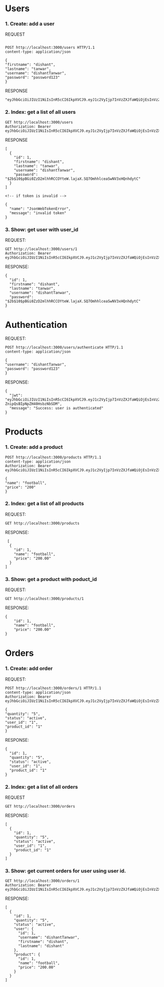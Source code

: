 # Users

### 1. **Create**: add a user

REQUEST

```curl

POST http://localhost:3000/users HTTP/1.1
content-type: application/json

{
"firstname": "dishant",
"lastname": "tanwar",
"username": "dishantTanwar",
"password": "password123"
}
```

RESPONSE

```curl
"eyJhbGciOiJIUzI1NiIsInR5cCI6IkpXVCJ9.eyJ1c2VyIjp7InVzZXJfaWQiOjEsInVzZXJuYW1lIjoiZGlzaGFudFRhbndhciJ9LCJpYXQiOjE2NDYxNjIwMTl9.ul0LP0xtYcOseF6eZasc3xQPZlEnF4VoNOa52p0Ml8g"
```

### 2. **Index**: get a list of all users

```
GET http://localhost:3000/users
Authorization: Bearer eyJhbGciOiJIUzI1NiIsInR5cCI6IkpXVCJ9.eyJ1c2VyIjp7InVzZXJfaWQiOjEsInVzZXJuYW1lIjoiZGlzaGFudFRhbndhciJ9LCJpYXQiOjE2NDYxNjIwMTl9.ul0LP0xtYcOseF6eZasc3xQPZlEnF4VoNOa52p0Ml8g

```

RESPONSE

```curl
[
  {
    "id": 1,
    "firstname": "dishant",
    "lastname": "tanwar",
    "username": "dishantTanwar",
    "password": "$2b$10$pBGi0ZzD2mlhhRCCOYteW.lajaX.SQ7OmhhlceaSwNV3xHQnhdytC"
  }
]

<!-- if token is invalid -->

{
  "name": "JsonWebTokenError",
  "message": "invalid token"
}
```

### 3. **Show**: get user with user_id

REQUEST:

```
GET http://localhost:3000/users/1
Authorization: Bearer eyJhbGciOiJIUzI1NiIsInR5cCI6IkpXVCJ9.eyJ1c2VyIjp7InVzZXJfaWQiOjEsInVzZXJuYW1lIjoiZGlzaGFudFRhbndhciJ9LCJpYXQiOjE2NDYxNjIwMTl9.ul0LP0xtYcOseF6eZasc3xQPZlEnF4VoNOa52p0Ml8g

```

RESPONSE:

```curl
{
  "id": 1,
  "firstname": "dishant",
  "lastname": "tanwar",
  "username": "dishantTanwar",
  "password": "$2b$10$pBGi0ZzD2mlhhRCCOYteW.lajaX.SQ7OmhhlceaSwNV3xHQnhdytC"
}
```

# Authentication

REQUEST:

```curl
POST http://localhost:3000/users/authenticate HTTP/1.1
content-type: application/json

{
"username": "dishantTanwar",
"password": "password123"
}
```

RESPONSE:

```curl
{
  "jwt": "eyJhbGciOiJIUzI1NiIsInR5cCI6IkpXVCJ9.eyJ1c2VyIjp7InVzZXJfaWQiOjEsInVzZXJuYW1lIjoiZGlzaGFudFRhbndhciJ9LCJpYXQiOjE2NDYxNjIzNjN9.cIUEhWHRltvps9tpGX-ZnipQsBIpNpZH40HsbzNbSDM",
  "message": "Success: user is authenticated"
}
```

# Products

### 1. **Create**: add a product

```
POST http://localhost:3000/products HTTP/1.1
content-type: application/json
Authorization: Bearer eyJhbGciOiJIUzI1NiIsInR5cCI6IkpXVCJ9.eyJ1c2VyIjp7InVzZXJfaWQiOjEsInVzZXJuYW1lIjoiZGlzaGFudFRhbndhciJ9LCJpYXQiOjE2NDYxNjIwMTl9.ul0LP0xtYcOseF6eZasc3xQPZlEnF4VoNOa52p0Ml8g

{
"name": "football",
"price": "200"
}
```

### 2. **Index**: get a list of all products

REQUEST:

```curl
GET http://localhost:3000/products
```

RESPONSE:

```curl
 [
  {
    "id": 1,
    "name": "football",
    "price": "200.00"
  }
]
```

### 3. **Show**: get a product with poduct_id

REQUEST:

```curl
GET http://localhost:3000/products/1
```

RESPONSE:

```curl
{
    "id": 1,
    "name": "football",
    "price": "200.00"
}
```

# Orders

### 1. **Create**: add order

REQUEST:

```curl
POST http://localhost:3000/orders/1 HTTP/1.1
content-type: application/json
Authorization: Bearer eyJhbGciOiJIUzI1NiIsInR5cCI6IkpXVCJ9.eyJ1c2VyIjp7InVzZXJfaWQiOjEsInVzZXJuYW1lIjoiZGlzaGFudFRhbndhciJ9LCJpYXQiOjE2NDYxNjIwMTl9.ul0LP0xtYcOseF6eZasc3xQPZlEnF4VoNOa52p0Ml8g

{
"quantity": "5",
"status": "active",
"user_id": "1",
"product_id": "1"
}
```

RESPONSE:

```curl
{
  "id": 1,
  "quantity": "5",
  "status": "active",
  "user_id": "1",
  "product_id": "1"
}
```

### 2. **Index**: get a list of all orders

REQUEST

```curl
GET http://localhost:3000/orders

```

RESPONSE:

```curl
[
  {
    "id": 1,
    "quantity": "5",
    "status": "active",
    "user_id": "1",
    "product_id": "1"
  }
]
```

### 3. **Show**: get current orders for user using user id.

```
GET http://localhost:3000/orders/1
Authorization: Bearer eyJhbGciOiJIUzI1NiIsInR5cCI6IkpXVCJ9.eyJ1c2VyIjp7InVzZXJfaWQiOjEsInVzZXJuYW1lIjoiZGlzaGFudFRhbndhciJ9LCJpYXQiOjE2NDYxNjIwMTl9.ul0LP0xtYcOseF6eZasc3xQPZlEnF4VoNOa52p0Ml8g

```

RESPONSE:

```curl
[
  {
    "id": 1,
    "quantity": "5",
    "status": "active",
    "user": {
      "id": 1,
      "username": "dishantTanwar",
      "firstname": "dishant",
      "lastname": "dishant"
    },
    "product": {
      "id": 1,
      "name": "football",
      "price": "200.00"
    }
  }
]
```
